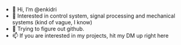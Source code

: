 - 👋 Hi, I’m @enkidri
- 👀 Interested in control system, signal processing and mechanical systems (kind of vague, I know)
- 🌱 Trying to figure out github.
- 📫 If you are interested in my projects, hit my DM up right here

<!---
enkidri/enkidri is a ✨ special ✨ repository because its `README.md` (this file) appears on your GitHub profile.
You can click the Preview link to take a look at your changes.
--->
